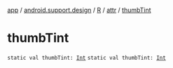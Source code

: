 [app](../../../index.md) / [android.support.design](../../index.md) / [R](../index.md) / [attr](index.md) / [thumbTint](./thumb-tint.md)

# thumbTint

`static val thumbTint: `[`Int`](https://kotlinlang.org/api/latest/jvm/stdlib/kotlin/-int/index.html)
`static val thumbTint: `[`Int`](https://kotlinlang.org/api/latest/jvm/stdlib/kotlin/-int/index.html)